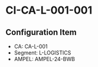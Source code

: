 # CI-CA-L-001-001

## Configuration Item
- CA: CA-L-001
- Segment: L-LOGISTICS
- AMPEL: AMPEL-24-BWB
